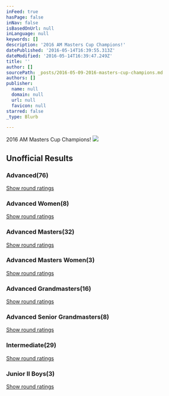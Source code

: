 ```yaml
---
inFeed: true
hasPage: false
inNav: false
isBasedOnUrl: null
inLanguage: null
keywords: []
description: '2016 AM Masters Cup Champions!'
datePublished: '2016-05-14T16:39:55.313Z'
dateModified: '2016-05-14T16:39:47.249Z'
title: ''
author: []
sourcePath: _posts/2016-05-09-2016-masters-cup-champions.md
authors: []
publisher:
  name: null
  domain: null
  url: null
  favicon: null
starred: false
_type: Blurb

---
```

2016 AM Masters Cup Champions!
![](https://the-grid-user-content.s3-us-west-2.amazonaws.com/7c1fae97-103d-41fa-8121-da1e692c5e60.jpg)

## Unofficial Results

### Advanced(76)

[Show round ratings][0]

### Advanced Women(8)

[Show round ratings][0]

### Advanced Masters(32)

[Show round ratings][0]

### Advanced Masters Women(3)

[Show round ratings][0]

### Advanced Grandmasters(16)

[Show round ratings][0]

### Advanced Senior Grandmasters(8)

[Show round ratings][0]

### Intermediate(29)

[Show round ratings][0]

### Junior II Boys(3)

[Show round ratings][0]

[0]: http://www.pdga.com/tour/event/22273